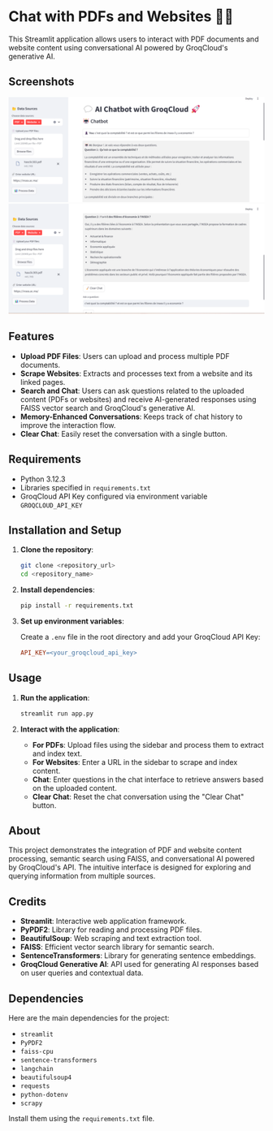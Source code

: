# Chat with PDFs and Websites 👨‍🔧

This Streamlit application allows users to interact with PDF documents and website content using conversational AI powered by GroqCloud's generative AI.
## Screenshots

<img  src="https://github.com/BoutainaELYAZIJI/RAG-PDF-Websites/blob/main/image1.png" >
<img  src="https://github.com/BoutainaELYAZIJI/RAG-PDF-Websites/blob/main/image2.png" >


## Features

- **Upload PDF Files**: Users can upload and process multiple PDF documents.
- **Scrape Websites**: Extracts and processes text from a website and its linked pages.
- **Search and Chat**: Users can ask questions related to the uploaded content (PDFs or websites) and receive AI-generated responses using FAISS vector search and GroqCloud's generative AI.
- **Memory-Enhanced Conversations**: Keeps track of chat history to improve the interaction flow.
- **Clear Chat**: Easily reset the conversation with a single button.

## Requirements

- Python 3.12.3
- Libraries specified in `requirements.txt`
- GroqCloud API Key configured via environment variable `GROQCLOUD_API_KEY`

## Installation and Setup

1. **Clone the repository**:

    ```bash
    git clone <repository_url>
    cd <repository_name>
    ```

2. **Install dependencies**:

    ```bash
    pip install -r requirements.txt
    ```

3. **Set up environment variables**:

    Create a `.env` file in the root directory and add your GroqCloud API Key:

    ```makefile
    API_KEY=<your_groqcloud_api_key>
    ```

## Usage

1. **Run the application**:

    ```bash
    streamlit run app.py
    ```

2. **Interact with the application**:

    - **For PDFs**: Upload files using the sidebar and process them to extract and index text.
    - **For Websites**: Enter a URL in the sidebar to scrape and index content.
    - **Chat**: Enter questions in the chat interface to retrieve answers based on the uploaded content.
    - **Clear Chat**: Reset the chat conversation using the "Clear Chat" button.

## About

This project demonstrates the integration of PDF and website content processing, semantic search using FAISS, and conversational AI powered by GroqCloud's API. The intuitive interface is designed for exploring and querying information from multiple sources.

## Credits

- **Streamlit**: Interactive web application framework.
- **PyPDF2**: Library for reading and processing PDF files.
- **BeautifulSoup**: Web scraping and text extraction tool.
- **FAISS**: Efficient vector search library for semantic search.
- **SentenceTransformers**: Library for generating sentence embeddings.
- **GroqCloud Generative AI**: API used for generating AI responses based on user queries and contextual data.

## Dependencies

Here are the main dependencies for the project:

- `streamlit`
- `PyPDF2`
- `faiss-cpu`
- `sentence-transformers`
- `langchain`
- `beautifulsoup4`
- `requests`
- `python-dotenv`
- `scrapy`

Install them using the `requirements.txt` file.
